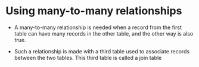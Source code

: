 # Using many-to-many relationships

* A many-to-many relationship is needed when a record from the first table can have many records in the other table, and the other way is also true.

* Such a relationship is made with a third table used to associate records between the two tables. This third table is called a join table